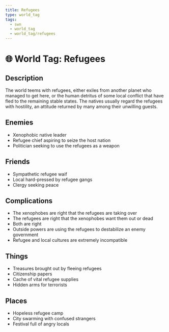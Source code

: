 ```yaml
---
title: Refugees
type: world_tag
tags:
  - swn
  - world_tag
  - world_tag/refugees
---
```

# 🌐 World Tag: Refugees

## Description
The world teems with refugees, either exiles from another planet who managed to get here, or the human detritus of some local conflict that have fled to the remaining stable states. The natives usually regard the refugees with hostility, an attitude returned by many among their unwilling guests.
## Enemies
- Xenophobic native leader
- Refugee chief aspiring to seize the host nation
- Politician seeking to use the refugees as a weapon

## Friends
- Sympathetic refugee waif
- Local hard-pressed by refugee gangs
- Clergy seeking peace

## Complications
- The xenophobes are right that the refugees are taking over
- The refugees are right that the xenophobes want them out or dead
- Both are right
- Outside powers are using the refugees to destabilize an enemy government
- Refugee and local cultures are extremely incompatible

## Things
- Treasures brought out by fleeing refugees
- Citizenship papers
- Cache of vital refugee supplies
- Hidden arms for terrorists

## Places
- Hopeless refugee camp
- City swarming with confused strangers
- Festival full of angry locals

